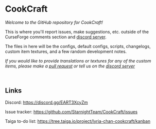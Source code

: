 # CookCraft

*Welcome to the GitHub repository for CookCraft!*


This is where you'll report issues, make suggestions, etc. outside of the CurseForge comments section and [discord server](https://discord.gg/EART3XcyZm).

The files in here will be the configs, default configs, scripts, changelogs, custom item textures, and a few random development notes.

*If you would like to provide translations or textures for any of the custom items, please make a [pull request](https://github.com/StarnightTeam/CookCraft/pulls) or tell us on the [discord server](https://discord.gg/EART3XcyZm)*

<br />

## Links

Discord: https://discord.gg/EART3XcyZm

Issue tracker: https://github.com/StarnightTeam/CookCraft/issues

Taiga to-do list: https://tree.taiga.io/project/lyria-chan-cookcraft/kanban
